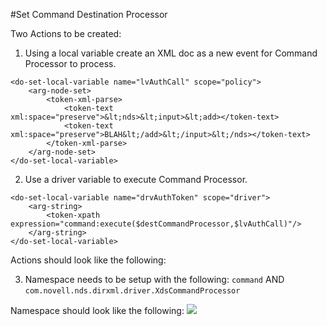 #Set Command Destination Processor

Two Actions to be created:

1) Using a local variable create an XML doc as a new event for Command Processor to process.
```
<do-set-local-variable name="lvAuthCall" scope="policy">
	<arg-node-set>
		<token-xml-parse>
			<token-text xml:space="preserve">&lt;nds>&lt;input>&lt;add></token-text>
			<token-text xml:space="preserve">BLAH&lt;/add>&lt;/input>&lt;/nds></token-text>
		</token-xml-parse>
	</arg-node-set>
</do-set-local-variable>
```

2) Use a driver variable to execute Command Processor.
```
<do-set-local-variable name="drvAuthToken" scope="driver">
	<arg-string>
		<token-xpath expression="command:execute($destCommandProcessor,$lvAuthCall)"/>
	</arg-string>
</do-set-local-variable>
```

Actions should look like the following:
<img source="actions.png">

3) Namespace needs to be setup with the following:
```command``` AND ```com.novell.nds.dirxml.driver.XdsCommandProcessor```

Namespace should look like the following:
<img src="namespace.png">
